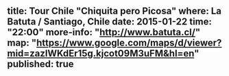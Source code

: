 title: Tour Chile "Chiquita pero Picosa"
where: La Batuta / Santiago, Chile
date: 2015-01-22
time: "22:00"
more-info: "http://www.batuta.cl/"
map: "https://www.google.com/maps/d/viewer?mid=zazlWKdEr15g.kjcot09M3uFM&hl=en"
published: true
---
